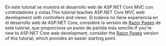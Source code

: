 <span data-ttu-id="09b2e-101">En este tutorial se muestra el desarrollo web de ASP.NET Core MVC con controladores y vistas.</span><span class="sxs-lookup"><span data-stu-id="09b2e-101">This tutorial teaches ASP.NET Core MVC web development with controllers and views.</span></span> <span data-ttu-id="09b2e-102">Si todavía no tiene experiencia en el desarrollo web de ASP.NET Core, considere la versión de [Razor Pages](xref:tutorials/razor-pages/razor-pages-start) de este tutorial, que proporciona un punto de partida más sencillo.</span><span class="sxs-lookup"><span data-stu-id="09b2e-102">If you're new to ASP.NET Core web development, consider the [Razor Pages](xref:tutorials/razor-pages/razor-pages-start) version of this tutorial, which provides an easier starting point.</span></span>
